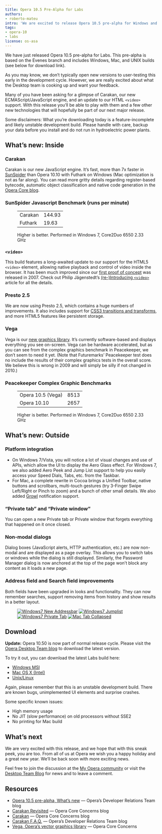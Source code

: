 ```yaml
---
title: Opera 10.5 Pre-Alpha for Labs
authors:
- roberto-mateu
intro: 'We are excited to release Opera 10.5 pre-alpha for Windows and Mac. In this release you can test-drive Carakan, our new ECMAScript/JavaScript engine, as well as Presto 2.5 and Vega. Also, check out the more polished platform integration and a couple of new features.'
tags:
- opera-10
- labs
license: os-asa
---
```


We have just released Opera 10.5 pre-alpha for Labs. This pre-alpha is based on the Evenes branch and includes Windows, Mac, and UNIX builds (see below for download link).

As you may know, we don’t typically open new versions to user-testing this early in the development cycle. However, we are really excited about what the Desktop team is cooking up and want your feedback.

Many of you have been asking for a glimpse of Carakan, our new ECMAScript/JavaScript engine, and an update to our HTML `<video>` support. With this release you’ll be able to play with them and a few other new technologies that will hopefully be part of our next major release.

Some disclaimers: What you’re downloading today is a feature-incomplete and likely unstable development build. Please handle with care, backup your data before you install and do not run in hydroelectric power plants.

## What’s new: Inside

### Carakan

Carakan is our new JavaScript engine. It’s fast, more than 7x faster in [SunSpider][1] than Opera 10.10 with Futhark on Windows (Mac optimization is not as far along). You can read more gritty details regarding register-based bytecode, automatic object classification and native code generation in the [Opera Core blog][2].

[1]: http://www2.webkit.org/perf/sunspider-0.9/sunspider.html
[2]: http://my.opera.com/core/blog/2009/02/04/carakan

### SunSpider Javascript Benchmark (runs per minute)

<figure class="figure">
	<table>
	<tr>
		<td>Carakan</td>
		<td>144.93</td>
	</tr>
	<tr>
		<td>Futhark</td>
		<td>19.63</td>
	</tr>
	</table>
	<figcaption class="figure__caption">Higher is better. Performed in Windows 7, Core2Duo 6550 2.33 GHz</figcaption>
</figure>

### `<video>`

This build features a long-awaited update to our support for the HTML5 `<video>` element, allowing native playback and control of video inside the browser. It has been much improved since our [first proof of concept][3] was released in 2007. Check out Philip Jägenstedt’s [(re-)Introducing `<video>`][4] article for all the details.

[3]: /articles/a-call-for-video-on-the-web-opera-vid/
[4]: http://my.opera.com/core/blog/2009/12/31/re-introducing-video

### Presto 2.5

We are now using Presto 2.5, which contains a huge numbers of improvements. It also includes support for [CSS3 transitions and transforms][5], and more HTML5 features like persistent storage.

[5]: https://dev.opera.com/articles/view/css3-transitions-and-2d-transforms/

### Vega

Vega is our [new graphics library][6]. It’s currently software-based and displays everything you see on-screen. Vega can be hardware accelerated, but as you can see from the complex graphics benchmark in Peacekeeper, we don’t seem to need it yet. (Note that Futuremarks’ Peacekeeper test does no include the results of their complex graphics tests in the overall score. We believe this is wrong in 2009 and will simply be silly if not changed in 2010.)

[6]: http://my.opera.com/core/blog/2009/02/04/vega

### Peacekeeper Complex Graphic Benchmarks

<figure class="figure">
	<table>
	<tr>
		<td>Opera 10.5 (Vega)</td>
		<td>8513</td>
	</tr>
	<tr>
		<td>Opera 10.10</td>
		<td>2657</td>
	</tr>
	</table>
	<figcaption class="figure__caption">Higher is better. Performed in Windows 7, Core2Duo 6550 2.33 GHz</figcaption>
</figure>

## What’s new: Outside

### Platform integration

- On Windows 7/Vista, you will notice a lot of visual changes and use of APIs, which allow the UI to display the Aero Glass effect. For Windows 7, we also added Aero Peek and Jump List support to help you easily access your Speed Dials, Tabs, etc. from the Taskbar.
- For Mac, a complete rewrite in Cocoa brings a Unified Toolbar, native buttons and scrollbars, multi-touch gestures (try 3-Finger Swipe Left/Right or Pinch to zoom) and a bunch of other small details. We also added [Growl][7] notification support.

[7]: http://growl.info/

### “Private tab” and “Private window”

You can open a new Private tab or Private window that forgets everything that happened on it once closed.

### Non-modal dialogs

Dialog boxes (JavaScript alerts, HTTP authentication, etc.) are now non-modal and are displayed as a page overlay. This allows you to switch tabs or windows while the dialog is still displayed. Similarly, the Password Manager dialog is now anchored at the top of the page won’t block any content as it loads a new page.

### Address field and Search field improvements

Both fields have been upgraded in looks and functionality. They can now remember searches, support removing items from history and show results in a better layout.

<figure class="figure">
	<a href="{{ page.id }}/win7-new-addressbar.jpg"><img src="{{ page.id }}/win7-new-addressbar-t.jpg" alt="Windows7 New Addressbar" class="figure__media"></a>
	<a href="{{ page.id }}/win7-jumplist.jpg"><img src="{{ page.id }}/win7-jumplist-t.jpg" alt="Windows7 Jumplist" class="figure__media"></a>
	<a href="{{ page.id }}/win7-private-tab.jpg"><img src="{{ page.id }}/win7-private-tab-t.jpg" alt="Windows7 Private Tab" class="figure__media"></a>
	<a href="{{ page.id }}/mac-tab-collapsed.jpg"><img src="{{ page.id }}/mac-tab-collapsed-t.jpg" alt="Mac Tab Collapsed"></a>
</figure>

## Download

**Update:** Opera 10.50 is now part of normal release cycle. Please visit the [Opera Desktop Team blog][16] to download the latest version.

[16]: http://my.opera.com/desktopteam/blog/

To try it out, you can download the latest Labs build here:

- [Windows MSI][17]
- [Mac OS X (Intel)][18]
- [Unix/Linux][19]

[17]: http://snapshot.opera.com/windows/Opera_1050_3186_en.exe
[18]: http://snapshot.opera.com/mac/Opera_10.50_8174_Intel.dmg
[19]: http://snapshot.opera.com/unix/labs-6177/

Again, please remember that this is an unstable development build. There are known bugs, unimplemented UI elements and surprise crashes.

Some specific known issues:

- High memory usage
- No JIT (slow performance) on old processors without SSE2
- No printing for Mac build

## What’s next

We are very excited with this release, and we hope that with this sneak peek, you are too. From all of us at Opera we wish you a happy holiday and a great new year. We’ll be back soon with more exciting news.

Feel free to join the discussion at the [My Opera community][20] or visit the [Desktop Team Blog][21] for news and to leave a comment.

[20]: http://my.opera.com/community/forums/forum.dml?id=31
[21]: http://my.opera.com/desktopteam/blog/

## Resources

- [Opera 10.5 pre-alpha, What’s new][22] — Opera’s Developer Relations Team blog
- [Carakan Revisited][23] — Opera Core Concerns blog
- [Carakan][24] — Opera Core Concerns blog
- [Carakan F.A.Q.][25] — Opera’s Developer Relations Team blog
- [Vega, Opera’s vector graphics library][26] — Opera Core Concerns

[22]: /blog/opera-10.5-pre-alpha-build-released-here-is-whats-new
[23]: http://my.opera.com/core/blog/2009/12/22/carakan-revisited
[24]: http://my.opera.com/core/blog/2009/02/04/carakan
[25]: /blog/carakan-faq
[26]: http://my.opera.com/core/blog/2009/02/04/vega
